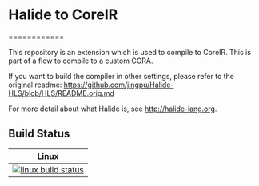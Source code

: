 # Halide to CoreIR
============

This repository is an extension which is used to compile to CoreIR. This is part of a flow to compile to a custom CGRA.

If you want to build the compiler in other settings, please refer to the original readme:
https://github.com/jingpu/Halide-HLS/blob/HLS/README.orig.md

For more detail about what Halide is, see http://halide-lang.org.

Build Status
------------

| Linux                        |
|------------------------------|
| [![linux build status][1]][2]|

[1]: https://travis-ci.org/jeffsetter/Halide_CoreIR.svg?branch=master
[2]: https://travis-ci.com/jeffsetter/Halide-CoreIR
